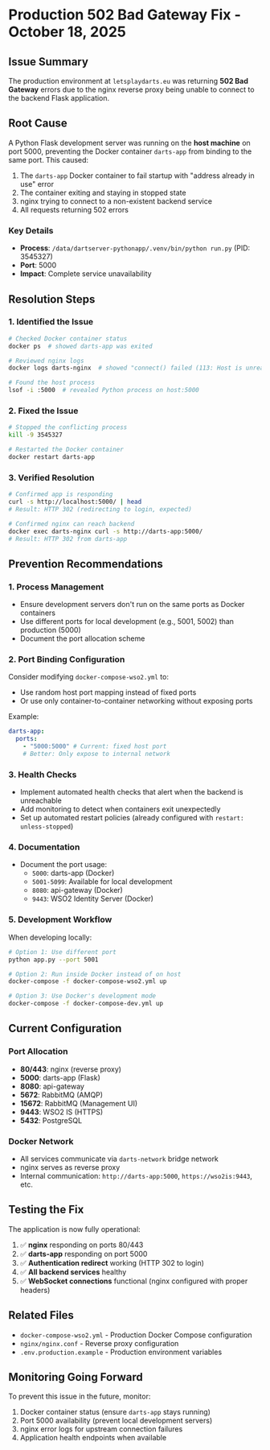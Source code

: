 # Production 502 Bad Gateway Fix - October 18, 2025

## Issue Summary

The production environment at `letsplaydarts.eu` was returning **502 Bad Gateway** errors due to the nginx reverse proxy being unable to connect to the backend Flask application.

## Root Cause

A Python Flask development server was running on the **host machine** on port 5000, preventing the Docker container `darts-app` from binding to the same port. This caused:

1. The `darts-app` Docker container to fail startup with "address already in use" error
2. The container exiting and staying in stopped state
3. nginx trying to connect to a non-existent backend service
4. All requests returning 502 errors

### Key Details

- **Process**: `/data/dartserver-pythonapp/.venv/bin/python run.py` (PID: 3545327)
- **Port**: 5000
- **Impact**: Complete service unavailability

## Resolution Steps

### 1. Identified the Issue

```bash
# Checked Docker container status
docker ps  # showed darts-app was exited

# Reviewed nginx logs
docker logs darts-nginx  # showed "connect() failed (113: Host is unreachable)"

# Found the host process
lsof -i :5000  # revealed Python process on host:5000
```

### 2. Fixed the Issue

```bash
# Stopped the conflicting process
kill -9 3545327

# Restarted the Docker container
docker restart darts-app
```

### 3. Verified Resolution

```bash
# Confirmed app is responding
curl -s http://localhost:5000/ | head
# Result: HTTP 302 (redirecting to login, expected)

# Confirmed nginx can reach backend
docker exec darts-nginx curl -s http://darts-app:5000/
# Result: HTTP 302 from darts-app
```

## Prevention Recommendations

### 1. **Process Management**

- Ensure development servers don't run on the same ports as Docker containers
- Use different ports for local development (e.g., 5001, 5002) than production (5000)
- Document the port allocation scheme

### 2. **Port Binding Configuration**

Consider modifying `docker-compose-wso2.yml` to:

- Use random host port mapping instead of fixed ports
- Or use only container-to-container networking without exposing ports

Example:

```yaml
darts-app:
  ports:
    - "5000:5000" # Current: fixed host port
    # Better: Only expose to internal network
```

### 3. **Health Checks**

- Implement automated health checks that alert when the backend is unreachable
- Add monitoring to detect when containers exit unexpectedly
- Set up automated restart policies (already configured with `restart: unless-stopped`)

### 4. **Documentation**

- Document the port usage:
  - `5000`: darts-app (Docker)
  - `5001-5099`: Available for local development
  - `8080`: api-gateway (Docker)
  - `9443`: WSO2 Identity Server (Docker)

### 5. **Development Workflow**

When developing locally:

```bash
# Option 1: Use different port
python app.py --port 5001

# Option 2: Run inside Docker instead of on host
docker-compose -f docker-compose-wso2.yml up

# Option 3: Use Docker's development mode
docker-compose -f docker-compose-dev.yml up
```

## Current Configuration

### Port Allocation

- **80/443**: nginx (reverse proxy)
- **5000**: darts-app (Flask)
- **8080**: api-gateway
- **5672**: RabbitMQ (AMQP)
- **15672**: RabbitMQ (Management UI)
- **9443**: WSO2 IS (HTTPS)
- **5432**: PostgreSQL

### Docker Network

- All services communicate via `darts-network` bridge network
- nginx serves as reverse proxy
- Internal communication: `http://darts-app:5000`, `https://wso2is:9443`, etc.

## Testing the Fix

The application is now fully operational:

1. ✅ **nginx** responding on ports 80/443
2. ✅ **darts-app** responding on port 5000
3. ✅ **Authentication redirect** working (HTTP 302 to login)
4. ✅ **All backend services** healthy
5. ✅ **WebSocket connections** functional (nginx configured with proper headers)

## Related Files

- `docker-compose-wso2.yml` - Production Docker Compose configuration
- `nginx/nginx.conf` - Reverse proxy configuration
- `.env.production.example` - Production environment variables

## Monitoring Going Forward

To prevent this issue in the future, monitor:

1. Docker container status (ensure `darts-app` stays running)
2. Port 5000 availability (prevent local development servers)
3. nginx error logs for upstream connection failures
4. Application health endpoints when available
